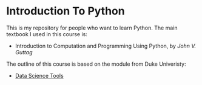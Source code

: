 # Introduction To Python

This is my repository for people who want to learn Python. The main textbook I used in this course is:

* Introduction to Computation and Programming Using Python, by *John V. Guttag*

The outline of this course is based on the module from Duke Univeristy:

* [Data Science Tools](http://people.duke.edu/~ccc14/bios-821-2017/index.html)
